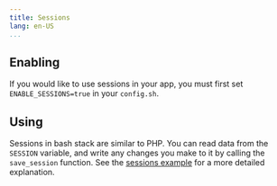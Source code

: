 ```yaml
---
title: Sessions
lang: en-US
...
```


## Enabling

If you would like to use sessions in your app, you must first set `ENABLE_SESSIONS=true` in your `config.sh`.

## Using

Sessions in bash stack are similar to PHP. You can read data from the `SESSION` variable, and write any changes you make to it by calling the `save_session` function. See the [sessions example](https://github.com/cgsdev0/bash-stack/tree/main/examples/sessions/pages) for a more detailed explanation.
